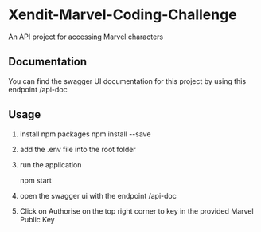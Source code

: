# Xendit-Marvel-Coding-Challenge
An API project for accessing Marvel characters


## Documentation
You can find the swagger UI documentation for this project by using this endpoint /api-doc
## Usage
1. install npm packages
    npm install --save

2. add the .env file into the root folder

3. run the application

    npm start

4. open the swagger ui with the endpoint /api-doc

5. Click on Authorise on the top right corner to key in the provided Marvel Public Key

